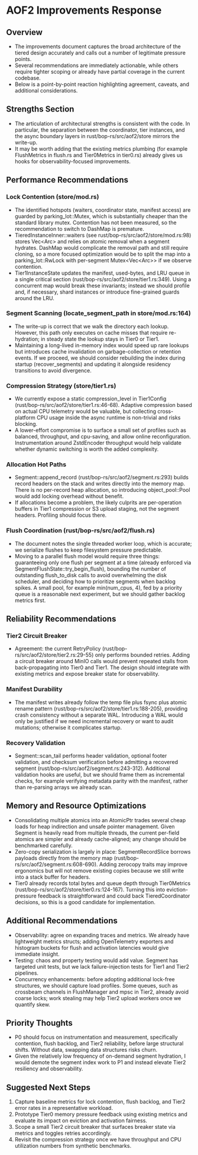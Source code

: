 # AOF2 Improvements Response

## Overview
- The improvements document captures the broad architecture of the tiered design accurately and calls out a number of legitimate pressure points.
- Several recommendations are immediately actionable, while others require tighter scoping or already have partial coverage in the current codebase.
- Below is a point-by-point reaction highlighting agreement, caveats, and additional considerations.

## Strengths Section
- The articulation of architectural strengths is consistent with the code. In particular, the separation between the coordinator, tier instances, and the async boundary layers in rust/bop-rs/src/aof2/store mirrors the write-up.
- It may be worth adding that the existing metrics plumbing (for example FlushMetrics in flush.rs and Tier0Metrics in tier0.rs) already gives us hooks for observability-focused improvements.

## Performance Recommendations

### Lock Contention (store/mod.rs)
- The identified hotspots (waiters, coordinator state, manifest access) are guarded by parking_lot::Mutex, which is substantially cheaper than the standard library mutex. Contention has not been measured, so the recommendation to switch to DashMap is premature.
- TieredInstanceInner::waiters (see rust/bop-rs/src/aof2/store/mod.rs:98) stores Vec<Arc<Notify>> and relies on atomic removal when a segment hydrates. DashMap would complicate the removal path and still require cloning, so a more focused optimization would be to split the map into a parking_lot::RwLock with per-segment Mutex<Vec<Arc<Notify>>> if we observe contention.
- Tier1InstanceState updates the manifest, used-bytes, and LRU queue in a single critical section (rust/bop-rs/src/aof2/store/tier1.rs:349). Using a concurrent map would break these invariants; instead we should profile and, if necessary, shard instances or introduce fine-grained guards around the LRU.

### Segment Scanning (locate_segment_path in store/mod.rs:164)
- The write-up is correct that we walk the directory each lookup. However, this path only executes on cache misses that require re-hydration; in steady state the lookup stays in Tier0 or Tier1.
- Maintaining a long-lived in-memory index would speed up rare lookups but introduces cache invalidation on garbage-collection or retention events. If we proceed, we should consider rebuilding the index during startup (recover_segments) and updating it alongside residency transitions to avoid divergence.

### Compression Strategy (store/tier1.rs)
- We currently expose a static compression_level in Tier1Config (rust/bop-rs/src/aof2/store/tier1.rs:46-68). Adaptive compression based on actual CPU telemetry would be valuable, but collecting cross-platform CPU usage inside the async runtime is non-trivial and risks blocking.
- A lower-effort compromise is to surface a small set of profiles such as balanced, throughput, and cpu-saving, and allow online reconfiguration. Instrumentation around ZstdEncoder throughput would help validate whether dynamic switching is worth the added complexity.

### Allocation Hot Paths
- Segment::append_record (rust/bop-rs/src/aof2/segment.rs:293) builds record headers on the stack and writes directly into the memory map. There is no per-record heap allocation, so introducing object_pool::Pool<RecordHeader> would add locking overhead without benefit.
- If allocations become a problem, the likely culprits are per-operation buffers in Tier1 compression or S3 upload staging, not the segment headers. Profiling should focus there.

### Flush Coordination (rust/bop-rs/src/aof2/flush.rs)
- The document notes the single threaded worker loop, which is accurate; we serialize flushes to keep filesystem pressure predictable.
- Moving to a parallel flush model would require three things: guaranteeing only one flush per segment at a time (already enforced via SegmentFlushState::try_begin_flush), bounding the number of outstanding flush_to_disk calls to avoid overwhelming the disk scheduler, and deciding how to prioritize segments when backlog spikes. A small pool, for example min(num_cpus, 4), fed by a priority queue is a reasonable next experiment, but we should gather backlog metrics first.

## Reliability Recommendations

### Tier2 Circuit Breaker
- Agreement: the current RetryPolicy (rust/bop-rs/src/aof2/store/tier2.rs:29-55) only performs bounded retries. Adding a circuit breaker around MinIO calls would prevent repeated stalls from back-propagating into Tier0 and Tier1. The design should integrate with existing metrics and expose breaker state for observability.

### Manifest Durability
- The manifest writes already follow the temp file plus fsync plus atomic rename pattern (rust/bop-rs/src/aof2/store/tier1.rs:188-205), providing crash consistency without a separate WAL. Introducing a WAL would only be justified if we need incremental recovery or want to audit mutations; otherwise it complicates startup.

### Recovery Validation
- Segment::scan_tail performs header validation, optional footer validation, and checksum verification before admitting a recovered segment (rust/bop-rs/src/aof2/segment.rs:243-312). Additional validation hooks are useful, but we should frame them as incremental checks, for example verifying metadata parity with the manifest, rather than re-parsing arrays we already scan.

## Memory and Resource Optimizations
- Consolidating multiple atomics into an AtomicPtr<SegmentStats> trades several cheap loads for heap indirection and unsafe pointer management. Given Segment is heavily read from multiple threads, the current per-field atomics are simpler and already cache-aligned; any change should be benchmarked carefully.
- Zero-copy serialization is largely in place: SegmentRecordSlice borrows payloads directly from the memory map (rust/bop-rs/src/aof2/segment.rs:608-690). Adding zerocopy traits may improve ergonomics but will not remove existing copies because we still write into a stack buffer for headers.
- Tier0 already records total bytes and queue depth through Tier0Metrics (rust/bop-rs/src/aof2/store/tier0.rs:124-167). Turning this into eviction-pressure feedback is straightforward and could back TieredCoordinator decisions, so this is a good candidate for implementation.

## Additional Recommendations
- Observability: agree on expanding traces and metrics. We already have lightweight metrics structs; adding OpenTelemetry exporters and histogram buckets for flush and activation latencies would give immediate insight.
- Testing: chaos and property testing would add value. Segment has targeted unit tests, but we lack failure-injection tests for Tier1 and Tier2 pipelines.
- Concurrency enhancements: before adopting additional lock-free structures, we should capture load profiles. Some queues, such as crossbeam channels in FlushManager and mpsc in Tier2, already avoid coarse locks; work stealing may help Tier2 upload workers once we quantify skew.

## Priority Thoughts
- P0 should focus on instrumentation and measurement, specifically contention, flush backlog, and Tier2 reliability, before large structural shifts. Without data, swapping data structures risks churn.
- Given the relatively low frequency of on-demand segment hydration, I would demote the segment index work to P1 and instead elevate Tier2 resiliency and observability.

## Suggested Next Steps
1. Capture baseline metrics for lock contention, flush backlog, and Tier2 error rates in a representative workload.
2. Prototype Tier0 memory pressure feedback using existing metrics and evaluate its impact on eviction and activation fairness.
3. Scope a small Tier2 circuit breaker that surfaces breaker state via metrics and toggles retries accordingly.
4. Revisit the compression strategy once we have throughput and CPU utilization numbers from synthetic benchmarks.
